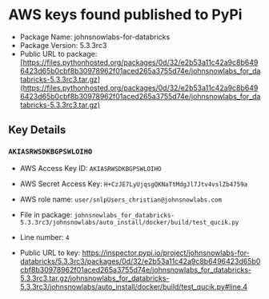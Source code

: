 # AWS keys found published to PyPi

* Package Name: johnsnowlabs-for-databricks
* Package Version: 5.3.3rc3
* Public URL to package: [https://files.pythonhosted.org/packages/0d/32/e2b53a11c42a9c8b6496423d65b0cbf8b30978962f01aced265a3755d74e/johnsnowlabs_for_databricks-5.3.3rc3.tar.gz](https://files.pythonhosted.org/packages/0d/32/e2b53a11c42a9c8b6496423d65b0cbf8b30978962f01aced265a3755d74e/johnsnowlabs_for_databricks-5.3.3rc3.tar.gz)

## Key Details

### `AKIASRWSDKBGPSWLOIHO`

* AWS Access Key ID: `AKIASRWSDKBGPSWLOIHO`
* AWS Secret Access Key: `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` 
* AWS role name: `user/snlpUsers_christian@johnsnowlabs.com`
* File in package: `johnsnowlabs_for_databricks-5.3.3rc3/johnsnowlabs/auto_install/docker/build/test_qucik.py`
* Line number: `4`

* Public URL to key: https://inspector.pypi.io/project/johnsnowlabs-for-databricks/5.3.3rc3/packages/0d/32/e2b53a11c42a9c8b6496423d65b0cbf8b30978962f01aced265a3755d74e/johnsnowlabs_for_databricks-5.3.3rc3.tar.gz/johnsnowlabs_for_databricks-5.3.3rc3/johnsnowlabs/auto_install/docker/build/test_qucik.py#line.4


